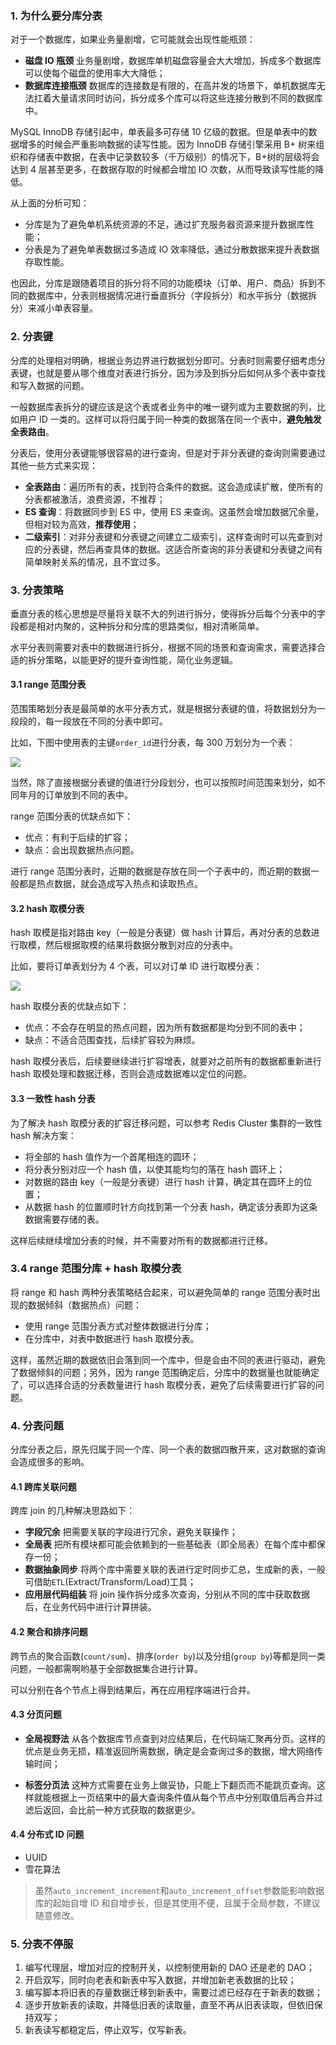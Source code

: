 ### 1. 为什么要分库分表

对于一个数据库，如果业务量剧增，它可能就会出现性能瓶颈：

* **磁盘 IO 瓶颈** 业务量剧增，数据库单机磁盘容量会大大增加，拆成多个数据库可以使每个磁盘的使用率大大降低；
* **数据库连接瓶颈** 数据库的连接数是有限的，在高并发的场景下，单机数据库无法扛着大量请求同时访问，拆分成多个库可以将这些连接分散到不同的数据库中。

MySQL InnoDB 存储引起中，单表最多可存储 10 亿级的数据。但是单表中的数据增多的时候会严重影响数据的读写性能。因为 InnoDB 存储引擎采用 B+ 树来组织和存储表中数据，在表中记录数较多（千万级别）的情况下，B+树的层级将会达到 4 层甚至更多，在数据存取的时候都会增加 IO 次数，从而导致读写性能的降低。

从上面的分析可知：

* 分库是为了避免单机系统资源的不足，通过扩充服务器资源来提升数据库性能；
* 分表是为了避免单表数据过多造成 IO 效率降低，通过分散数据来提升表数据存取性能。

也因此，分库是跟随着项目的拆分将不同的功能模块（订单、用户、商品）拆到不同的数据库中，分表则根据情况进行垂直拆分（字段拆分）和水平拆分（数据拆分）来减小单表容量。

### 2. 分表键

分库的处理相对明确，根据业务边界进行数据划分即可。分表时则需要仔细考虑分表键，也就是要从哪个维度对表进行拆分，因为涉及到拆分后如何从多个表中查找和写入数据的问题。

一般数据库表拆分的键应该是这个表或者业务中的唯一键列或为主要数据的列，比如用户 ID 一类的。这样可以将归属于同一种类的数据落在同一个表中，**避免触发全表路由**。

分表后，使用分表键能够很容易的进行查询，但是对于非分表键的查询则需要通过其他一些方式来实现：

* **全表路由**：遍历所有的表，找到符合条件的数据。这会造成读扩散，使所有的分表都被激活，浪费资源，不推荐；
* **ES 查询**：将数据同步到 ES 中，使用 ES 来查询。这虽然会增加数据冗余量，但相对较为高效，**推荐使用**；
* **二级索引**：对非分表键和分表键之间建立二级索引，这样查询时可以先查到对应的分表键，然后再查具体的数据。这适合所查询的非分表键和分表键之间有简单映射关系的情况，且不宜过多。

### 3. 分表策略

垂直分表的核心思想是尽量将关联不大的列进行拆分，使得拆分后每个分表中的字段都是相对内聚的，这种拆分和分库的思路类似，相对清晰简单。

水平分表则需要对表中的数据进行拆分，根据不同的场景和查询需求，需要选择合适的拆分策略，以能更好的提升查询性能，简化业务逻辑。

#### 3.1 range 范围分表

范围策略划分表是最简单的水平分表方式，就是根据分表键的值，将数据划分为一段段的，每一段放在不同的分表中即可。

比如，下图中使用表的主键`order_id`进行分表，每 300 万划分为一个表：

![](https://cnd.qiniu.lin07ux.cn/markdown/1672110720)

当然，除了直接根据分表键的值进行分段划分，也可以按照时间范围来划分，如不同年月的订单放到不同的表中。

range 范围分表的优缺点如下：

* 优点：有利于后续的扩容；
* 缺点：会出现数据热点问题。

进行 range 范围分表时，近期的数据是存放在同一个子表中的，而近期的数据一般都是热点数据，就会造成写入热点和读取热点。

#### 3.2 hash 取模分表

hash 取模是指对路由 key（一般是分表键）做 hash 计算后，再对分表的总数进行取模，然后根据取模的结果将数据分散到对应的分表中。

比如，要将订单表划分为 4 个表，可以对订单 ID 进行取模分表：

![](https://cnd.qiniu.lin07ux.cn/markdown/1672111119)

hash 取模分表的优缺点如下：

* 优点：不会存在明显的热点问题，因为所有数据都是均分到不同的表中；
* 缺点：不适合范围查找，后续扩容较为麻烦。

hash 取模分表后，后续要继续进行扩容增表，就要对之前所有的数据都重新进行 hash 取模处理和数据迁移，否则会造成数据难以定位的问题。

#### 3.3 一致性 hash 分表

为了解决 hash 取模分表的扩容迁移问题，可以参考 Redis Cluster 集群的一致性 hash 解决方案：

* 将全部的 hash 值作为一个首尾相连的圆环；
* 将分表分别对应一个 hash 值，以使其能均匀的落在 hash 圆环上；
* 对数据的路由 key（一般是分表键）进行 hash 计算，确定其在圆环上的位置；
* 从数据 hash 的位置顺时针方向找到第一个分表 hash，确定该分表即为这条数据需要存储的表。

这样后续继续增加分表的时候，并不需要对所有的数据都进行迁移。

### 3.4 range 范围分库 + hash 取模分表

将 range 和 hash 两种分表策略结合起来，可以避免简单的 range 范围分表时出现的数据倾斜（数据热点）问题：

* 使用 range 范围分表方式对整体数据进行分库；
* 在分库中，对表中数据进行 hash 取模分表。

这样，虽然近期的数据依旧会落到同一个库中，但是会由不同的表进行驱动，避免了数据倾斜的问题；另外，因为 range 范围确定后，分库中的数据量也就能确定了，可以选择合适的分表数量进行 hash 取模分表，避免了后续需要进行扩容的问题。

### 4. 分表问题

分库分表之后，原先归属于同一个库、同一个表的数据四散开来，这对数据的查询会造成很多的影响。

#### 4.1 跨库关联问题

跨库 join 的几种解决思路如下：

* **字段冗余** 把需要关联的字段进行冗余，避免关联操作；
* **全局表** 把所有模块都可能会依赖到的一些基础表（即全局表）在每个库中都保存一份；
* **数据抽象同步** 将两个库中需要关联的表进行定时同步汇总，生成新的表，一般可借助`ETL`(Extract/Transform/Load)工具；
* **应用层代码组装** 将 join 操作拆分成多次查询，分别从不同的库中获取数据后，在业务代码中进行计算拼装。

#### 4.2 聚合和排序问题

跨节点的聚合函数(`count/sum`)、排序(`order by`)以及分组(`group by`)等都是同一类问题，一般都需啊哟基于全部数据集合进行计算。

可以分别在各个节点上得到结果后，再在应用程序端进行合并。

#### 4.3 分页问题

* **全局视野法** 从各个数据库节点查到对应结果后，在代码端汇聚再分页。这样的优点是业务无损，精准返回所需数据，确定是会查询过多的数据，增大网络传输时间；

* **标签分页法** 这种方式需要在业务上做妥协，只能上下翻页而不能跳页查询。这样就能根据上一页结果中的最大查询条件值从每个节点中分别取值后再合并过滤后返回，会比前一种方式获取的数据更少。

#### 4.4 分布式 ID 问题

* UUID
* 雪花算法

> 虽然`auto_increment_increment`和`auto_increment_offset`参数能影响数据库的起始自增 ID 和自增步长，但是其使用不便，且属于全局参数，不建议随意修改。

### 5. 分表不停服

1. 编写代理层，增加对应的控制开关，以控制使用新的 DAO 还是老的 DAO；
2. 开启双写，同时向老表和新表中写入数据，并增加新老表数据的比较；
3. 编写脚本将旧表的存量数据迁移到新表中，需要过滤已经存在于新表的数据；
4. 逐步开放新表的读取，并降低旧表的读取量，直至不再从旧表读取，但依旧保持双写；
5. 新表读写都稳定后，停止双写，仅写新表。


